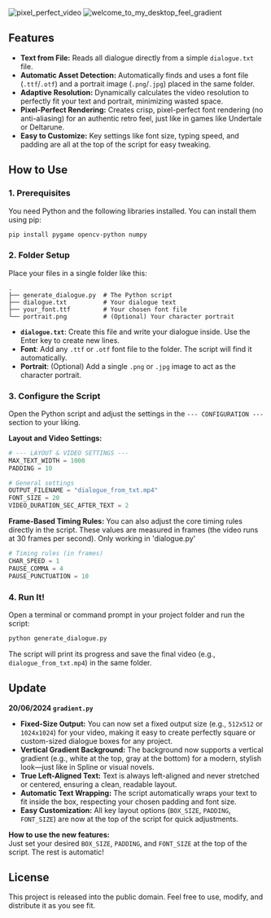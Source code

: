 ![pixel_perfect_video](https://github.com/user-attachments/assets/36d34cea-eeb7-4df0-a8c2-a77a26b37d8b)
![welcome_to_my_desktop_feel_gradient](https://github.com/user-attachments/assets/76d2b362-d89e-4a47-b75d-277fc78b0abf)


## Features

*   **Text from File:** Reads all dialogue directly from a simple `dialogue.txt` file.
*   **Automatic Asset Detection:** Automatically finds and uses a font file (`.ttf`/`.otf`) and a portrait image (`.png`/`.jpg`) placed in the same folder.
*   **Adaptive Resolution:** Dynamically calculates the video resolution to perfectly fit your text and portrait, minimizing wasted space.
*   **Pixel-Perfect Rendering:** Creates crisp, pixel-perfect font rendering (no anti-aliasing) for an authentic retro feel, just like in games like Undertale or Deltarune.
*   **Easy to Customize:** Key settings like font size, typing speed, and padding are all at the top of the script for easy tweaking.

## How to Use

### 1. Prerequisites

You need Python and the following libraries installed. You can install them using pip:

```bash
pip install pygame opencv-python numpy
```

### 2. Folder Setup

Place your files in a single folder like this:

```
.
├── generate_dialogue.py  # The Python script
├── dialogue.txt          # Your dialogue text
├── your_font.ttf         # Your chosen font file
└── portrait.png          # (Optional) Your character portrait
```

*   **`dialogue.txt`**: Create this file and write your dialogue inside. Use the Enter key to create new lines.
*   **Font**: Add any `.ttf` or `.otf` font file to the folder. The script will find it automatically.
*   **Portrait**: (Optional) Add a single `.png` or `.jpg` image to act as the character portrait.

### 3. Configure the Script

Open the Python script and adjust the settings in the `--- CONFIGURATION ---` section to your liking.

**Layout and Video Settings:**
```python
# --- LAYOUT & VIDEO SETTINGS ---
MAX_TEXT_WIDTH = 1000
PADDING = 10

# General settings
OUTPUT_FILENAME = "dialogue_from_txt.mp4"
FONT_SIZE = 20
VIDEO_DURATION_SEC_AFTER_TEXT = 2
```

**Frame-Based Timing Rules:**
You can also adjust the core timing rules directly in the script. These values are measured in frames (the video runs at 30 frames per second). Only working in 'dialogue.py'

```python
# Timing rules (in frames)
CHAR_SPEED = 1
PAUSE_COMMA = 4
PAUSE_PUNCTUATION = 10
```

### 4. Run It!

Open a terminal or command prompt in your project folder and run the script:

```bash
python generate_dialogue.py
```

The script will print its progress and save the final video (e.g., `dialogue_from_txt.mp4`) in the same folder.

## Update

**20/06/2024 `gradient.py`**

- **Fixed-Size Output:** You can now set a fixed output size (e.g., `512x512` or `1024x1024`) for your video, making it easy to create perfectly square or custom-sized dialogue boxes for any project.
- **Vertical Gradient Background:** The background now supports a vertical gradient (e.g., white at the top, gray at the bottom) for a modern, stylish look—just like in Spline or visual novels.
- **True Left-Aligned Text:** Text is always left-aligned and never stretched or centered, ensuring a clean, readable layout.
- **Automatic Text Wrapping:** The script automatically wraps your text to fit inside the box, respecting your chosen padding and font size.
- **Easy Customization:** All key layout options (`BOX_SIZE`, `PADDING`, `FONT_SIZE`) are now at the top of the script for quick adjustments.

**How to use the new features:**  
Just set your desired `BOX_SIZE`, `PADDING`, and `FONT_SIZE` at the top of the script. The rest is automatic!

## License

This project is released into the public domain. Feel free to use, modify, and distribute it as you see fit.

